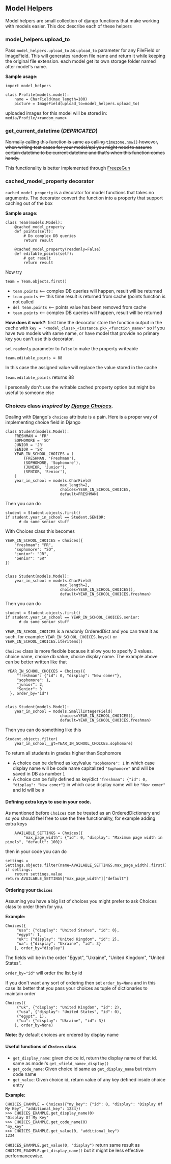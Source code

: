 ## Model Helpers

Model helpers are small collection of django functions that make working with models easier. This doc describe each of these helpers 

### __model\_helpers.upload_to__
Pass `model_helpers.upload_to` as `upload_to` parameter for any FileField or ImageField.
This will generates random file name and return it while keeping the original file extension. each model get its own storage folder named after model's name.

__Sample usage:__
	
    import model_helpers
    
    class Profile(models.model):
        name = CharField(max_length=100)
        picture = ImageField(upload_to=model_helpers.upload_to)

uploaded images for this model will be stored in: `media/Profile/<random_name>`

### get\_current\_datetime (_DEPRICATED_)
~~Normally calling this function is same as calling `timezone.now()` however, when writing test cases for your model/api you might need to assume certain datetime to be current datetime and that's when this function comes handy.~~

This functionality is better implemented through [FreezeGun](https://github.com/spulec/freezegun)

### cached\_model\_property decorator

`cached_model_property` is a decorator for model functions that takes no arguments.
 The decorator convert the function into a property that support caching out of the box
  
  __Sample usage:__
  
    class Team(models.Model):
        @cached_model_property
        def points(self):
            # Do complex DB queries
            return result
        
        @cached_model_property(readonly=False)
        def editable_points(self):
            # get result
            return result

Now try

    team = Team.objects.first()

* `team.points`  <-- complex DB queries will happen, result will be returned
* `team.points`  <-- this time result is returned from cache (points function is not called
* `del team.points` <-- points value has been removed from cache
* `team.points`  <-- complex DB queries will happen, result will be returned

__How does it work?__: first time the decorator store the function output in the cache with `key = "<model_class>_<instance.pk>_<function_name>"` so if you have two models with same name, or have model that provide no primary key you can't use this decorator.

set `readonly` parameter to `False` to make the property writeable

`team.editable_points = 88`

In this case the assigned value will replace the value stored in the cache

`team.editable_points` returns 88

I personally don't use the writable cached property option but might be useful to someone else

### Choices class _inspired by [Django Choices](https://pypi.python.org/pypi/django-choices/)._

Dealing with Django's `choices` attribute is a pain.
Here is a proper way of implementing choice field in Django

    class Student(models.Model):
        FRESHMAN = 'FR'
        SOPHOMORE = 'SO'
        JUNIOR = 'JR'
        SENIOR = 'SR'
        YEAR_IN_SCHOOL_CHOICES = (
            (FRESHMAN, 'Freshman'),
            (SOPHOMORE, 'Sophomore'),
            (JUNIOR, 'Junior'),
            (SENIOR, 'Senior'),
        )
        year_in_school = models.CharField(
                            max_length=2,
                            choices=YEAR_IN_SCHOOL_CHOICES,
                            default=FRESHMAN)

Then you can do

    student = Student.objects.first()
    if student.year_in_school == Student.SENIOR:
          # do some senior stuff
  
With Choices class this becomes

    YEAR_IN_SCHOOL_CHOICES = Choices({
        "freshman": "FR",
        "sophomore": "SO",
        "junior": "JR",
        "Senior": "SR"
    })


    class Student(models.Model):
        year_in_school = models.CharField(
                            max_length=2,
                            choices=YEAR_IN_SCHOOL_CHOICES(),
                            default=YEAR_IN_SCHOOL_CHOICES.freshman)

Then you can do

    student = Student.objects.first()
    if student.year_in_school == YEAR_IN_SCHOOL_CHOICES.senior:
          # do some senior stuff
 
`YEAR_IN_SCHOOL_CHOICES` is a readonly OrderedDict and you can treat it as such. for example:
`YEAR_IN_SCHOOL_CHOICES.keys()` or `YEAR_IN_SCHOOL_CHOICES.iteritems()`

`Choices` class is more flexible because it allow you to specify 3 values. choice name, choice db value, choice display name.
The example above can be better written like that

     YEAR_IN_SCHOOL_CHOICES = Choices({
         "freshman": {"id": 0, "display": "New comer"},
         "sophomore": 1,
         "junior": 2,
         "Senior": 3
      }, order_by="id")


    class Student(models.Model):
        year_in_school = models.SmalllIntegerField(
                            choices=YEAR_IN_SCHOOL_CHOICES(),
                            default=YEAR_IN_SCHOOL_CHOICES.freshman)

Then you can do something like this

    Student.objects.filter(
        year_in_school__gt=YEAR_IN_SCHOOL_CHOICES.sophomore)

To return all students in grades higher than Sophomore
 
* A choice can be defined as key/value `"sophomore": 1` in which case display name will be code name capitalized `"Sophomore"` and will be saved in DB as number `1`
* A choice can be fully defined as key/dict `"freshman": {"id": 0, "display": "New comer"}` in which case display name will be `"New comer"` and id will be `0`

#### Defining extra keys to use in your code.

As mentioned before `Choices` can be treated as an OrderedDictionary and so you should feel free to use the free functionality, for example adding extra keys

        AVAILABLE_SETTINGS = Choices({
            "max_page_width": {"id": 0, "display": "Maximum page width in pixels", "default": 100})

then in your code you can do

    settings = Settings.objects.filter(name=AVAILABLE_SETTINGS.max_page_width).first()
    if settings:
        return settings.value
    return AVAILABLE_SETTINGS["max_page_width"]["default"]
  

#### Ordering your `Choices`

Assuming you have a big list of choices you might prefer to ask Choices class to order them for you.

__Example:__

    Choices({
         "usa": {"display": "United States", "id": 0},
         "egypt": 1,
         "uk": {"display": "United Kingdom", "id": 2},
         "ua": {"display": "Ukraine", "id": 3}
        }, order_by="display")

The fields will be in the order "Egypt", "Ukraine", "United Kingdom", "United States".

`order_by="id"` will order the list by id
 
If you don't want any sort of ordering then set `order_by=None` and in this case its better that you pass your choices as tuple of dictionaries to maintain order

    Choices((
         ("uk", {"display": "United Kingdom", "id": 2),
         ("usa", {"display": "United States", "id": 0),
         ("egypt", 1),
         ("ua": {"display": "Ukraine", "id": 3})
        ), order_by=None)

__Note:__ By default choices are ordered by display name

#### Useful functions of `Choices` class

* `get_display_name`: given choice id, return the display name of that id. same as model's `get_<field_name>_display()`
* `get_code_name`: Given choice id same as `get_display_name` but return code name
* `get_value`: Given choice id, return value of any key defined inside choice entry

__Example:__

    CHOICES_EXAMPLE = Choices({"my_key": {"id": 0, "display": "Display Of My Key", "additional_key": 1234})
    >>> CHOICES_EXAMPLE.get_display_name(0)
    "Display Of My Key"
    >>> CHOICES_EXAMPLE.get_code_name(0)
    "my_key"
    >>> CHOICES_EXAMPLE.get_value(0, "additional_key")
    1234

`CHOICES_EXAMPLE.get_value(0, "display")` return same result as `CHOICES_EXAMPLE.get_display_name()` but it might be less effective performancewise.

